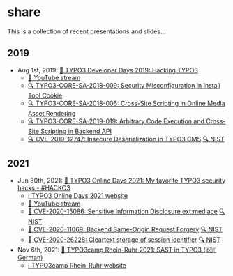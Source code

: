 # share

This is a collection of recent presentations and slides... 

## 2019

* Aug 1st, 2019: [📄 TYPO3 Developer Days 2019: Hacking TYPO3](2019/2019_TYPO3_Developer_Days_Hacking_TYPO3.pdf)
  + [🎦 YouTube stream](https://www.youtube.com/watch?v=3B_iZYMZunI)
  + [🔍 TYPO3-CORE-SA-2018-009: Security Misconfiguration in Install Tool Cookie](https://typo3.org/security/advisory/typo3-core-sa-2018-009/)
  + [🔍 TYPO3-CORE-SA-2018-006: Cross-Site Scripting in Online Media Asset Rendering](https://typo3.org/security/advisory/typo3-core-sa-2018-006/)
  + [🔍 TYPO3-CORE-SA-2019-019: Arbitrary Code Execution and Cross-Site Scripting in Backend API](https://typo3.org/security/advisory/typo3-core-sa-2019-019/)
  + [🔍 CVE-2019-12747: Insecure Deserialization in TYPO3 CMS](https://typo3.org/security/advisory/typo3-core-sa-2019-020/) [🔍 NIST](https://nvd.nist.gov/vuln/detail/CVE-2019-12747)

## 2021

* Jun 30th, 2021: [📄 TYPO3 Online Days 2021: My favorite TYPO3 security hacks - #HACKO3](2021/2021_TYPO3_Online_Days_My_favorite_TYPO3_security_hackes_HACKO3.pdf)
  + [ℹ️ TYPO3 Online Days 2021 website](https://t3onlinedays.typo3.com/events-program)
  + [🎦 YouTube stream](https://www.youtube.com/watch?v=HT_vGwXEEbs&t=9380s)
  + [🎦 CVE-2020-15086: Sensitive Information Disclosure ext:mediace](cve/CVE-2020-15086.mp4) [🔍 NIST](https://nvd.nist.gov/vuln/detail/CVE-2020-15086)
  + [🎦 CVE-2020-11069: Backend Same-Origin Request Forgery](cve/CVE-2020-11069.mp4) [🔍 NIST](https://nvd.nist.gov/vuln/detail/CVE-2020-15086)
  + [🎦 CVE-2020-26228: Cleartext storage of session identifier](cve/CVE-2020-26228.mp4) [🔍 NIST](https://nvd.nist.gov/vuln/detail/CVE-2020-15086)
* Nov 6th, 2021: [📄 TYPO3camp Rhein-Ruhr 2021: SAST in TYPO3 (🇩🇪 German)](2021/2021_TYPO3camp_Rhein-Ruhr_SAST_de.pdf)
  + [ℹ️ TYPO3camp Rhein-Ruhr website](https://www.typo3camp-rheinruhr.de/sessions/2021.html)
